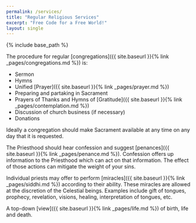 ```yaml
---
permalink: /services/
title: "Regular Religious Services"
excerpt: "Free Code for a Free World!"
layout: single
---
```


{% include base_path %}

The procedure for regular [congregations]({{ site.baseurl }}{% link _pages/congregations.md %}) is:
- Sermon
- Hymns
- Unified [Prayer]({{ site.baseurl }}{% link _pages/prayer.md %})
- Preparing and partaking in Sacrament
- Prayers of Thanks and Hymns of [Gratitude]({{ site.baseurl }}{% link _pages/contemplation.md %})
- Discussion of church business (if necessary)
- Donations

Ideally a congregation should make Sacrament available at any time on any day that it is requested.

The Priesthood should hear confession and suggest [penances]({{ site.baseurl }}{% link _pages/penance.md %}).
Confession offers up information to the Priesthood which can act on that information.
The effect of those actions can mitigate the weight of your sins.

Individual priests may offer to perform [miracles]({{ site.baseurl }}{% link _pages/siddhi.md %})
according to their ability.
These miracles are allowed at the discretion of the Celestial beings.
Examples include gift of tongues, prophecy, revelation, visions, healing, interpretation of tongues, etc.

A top-down [view]({{ site.baseurl }}{% link _pages/life.md %}) of birth, life and death.

